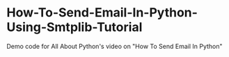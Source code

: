 # How-To-Send-Email-In-Python-Using-Smtplib-Tutorial
Demo code for All About Python's video on "How To Send Email In Python"
